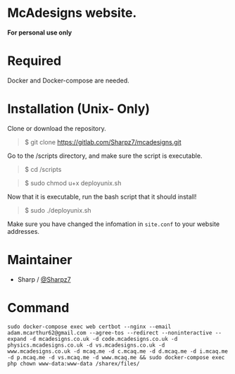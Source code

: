 McAdesigns website.
============================================

**For personal use only**

Required
============

Docker and Docker-compose are needed.

Installation (Unix- Only)
============

Clone or download the repository.

> \$ git clone https://gitlab.com/Sharpz7/mcadesigns.git

Go to the /scripts directory, and make sure the script is executable.

> \$ cd /scripts

> \$ sudo chmod u+x deployunix.sh

Now that it is executable, run the bash script that it should install!

> \$ sudo ./deployunix.sh

Make sure you have changed the infomation in `site.conf` to your website addresses.

Maintainer
==========

-   Sharp / [@Sharpz7](https://gitlab.com/Sharpz7)

Command
============

```console
sudo docker-compose exec web certbot --nginx --email adam.mcarthur62@gmail.com --agree-tos --redirect --noninteractive --expand -d mcadesigns.co.uk -d code.mcadesigns.co.uk -d physics.mcadesigns.co.uk -d vs.mcadesigns.co.uk -d www.mcadesigns.co.uk -d mcaq.me -d c.mcaq.me -d d.mcaq.me -d i.mcaq.me -d p.mcaq.me -d vs.mcaq.me -d www.mcaq.me && sudo docker-compose exec php chown www-data:www-data /sharex/files/

```